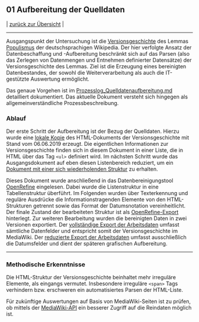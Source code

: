## 01 Aufbereitung der Quelldaten

| [zurück zur Übersicht](../README.md) |

---

Ausgangspunkt der Untersuchung ist die [Versionsgeschichte](https://de.wikipedia.org/w/index.php?title=Populismus&action=history) des Lemmas [Populismus](https://de.wikipedia.org/wiki/Populismus) der deutschsprachigen Wikipedia. Der hier verfolgte Ansatz der Datenbeschaffung und -Aufbereitung beschränkt sich auf das Parsen (also das Zerlegen von Datenmengen und Entnehmen definierter Datensätze) der Versionsgeschichte des Lemmas. Ziel ist die Erzeugung eines bereinigten Datenbestandes, der sowohl die Weiterverarbeitung als auch die IT-gestützte Auswertung ermöglicht.

Das genaue Vorgehen ist im [Prozesslog_Quelldatenaufbereitung.md](Prozesslog_Quelldatenaufbereitung.md) detailliert dokumentiert. Das aktuelle Dokument versteht sich hingegen als allgemeinverständliche Prozessbeschreibung.

### Ablauf

Der erste Schritt der Aufbereitung ist der Bezug der Quelldaten. Hierzu wurde eine [lokale Kopie](20190606_Quelldaten_Populismus.html) des HTML-Dokuments der Versionsgeschichte mit Stand vom 06.06.2019 erzeugt. Die eigentlichen Informationen zur Versionsgeschichte finden sich in diesem Dokument in einer Liste, die in HTML über das Tag `<ul>` definiert wird. Im nächsten Schritt wurde das Ausgangsdokument auf eben diesen Listenbereich reduziert, um ein [Dokument mit einer sich wiederholenden Struktur](20190606_Quelldaten_Populismus_reduziert.html) zu erhalten.

Dieses Dokument wurde anschließend in das Datenbereinigungstool [OpenRefine](http://openrefine.org/) eingelesen. Dabei wurde die Listenstruktur in eine Tabellenstruktur überführt. Im Folgenden wurden über Texterkennung und reguläre Ausdrücke die Informationstragenden Elemente von den HTML-Strukturen getrennt sowie das Format der Datumsnotation vereinheitlicht. Der finale Zustand der bearbeiteten Struktur ist als [OpenRefine-Export](20190613_export_Begriffsgeschichte-2.0-Populismus.openrefine.tar.gz) hinterlegt. Zur weiteren Bearbeitung wurden die bereinigten Daten in zwei Versionen exportiert. Der [vollständige Export der Arbeitsdaten](20190627_Arbeitsdaten_Populismus_vollstaendig.csv) umfasst sämtliche Datenfelder und entspricht somit der Versionsgeschichte im MediaWiki. Der [reduzierte Export der Arbeitsdaten](20190627_Arbeitsdaten_Populismus_nurDatum.csv) umfasst ausschließlich die Datumsfelder und dient der späteren grafischen Aufbereitung.

---

### Methodische Erkenntnisse

Die HTML-Struktur der Versionsgeschichte beinhaltet mehr irreguläre Elemente, als eingangs vermutet. Insbesondere irreguläre `<span>` Tags verhindern bzw. erschweren ein automatisiertes Parsen der HTML-Liste.

Für zukünftige Auswertungen auf Basis von MediaWiki-Seiten ist zu prüfen, ob mittels der [MediaWiki-API](https://www.mediawiki.org/wiki/API:Main_page) ein besserer Zugriff auf die Reindaten möglich ist.
